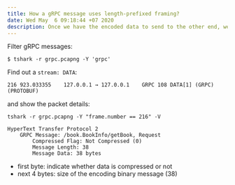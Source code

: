```yaml
---
title: How a gRPC message uses length-prefixed framing?
date: Wed May  6 09:18:44 +07 2020
description: Once we have the encoded data to send to the other end, we need to package the data in a way that other end can easily extract the information. gRPC uses a message framing technique called length-prefixed framing.
---
```

Filter gRPC messages:

```
$ tshark -r grpc.pcapng -Y 'grpc'
```

Find out a `stream: DATA`:

```
216 923.033355    127.0.0.1 → 127.0.0.1    GRPC 108 DATA[1] (GRPC) (PROTOBUF)
```

and show the packet details:

```
tshark -r grpc.pcapng -Y "frame.number == 216" -V
```

```
HyperText Transfer Protocol 2
    GRPC Message: /book.BookInfo/getBook, Request
        Compressed Flag: Not Compressed (0)
        Message Length: 38
        Message Data: 38 bytes
```

- first byte: indicate whether data is compressed or not
- next 4 bytes: size of the encoding binary message (38)
